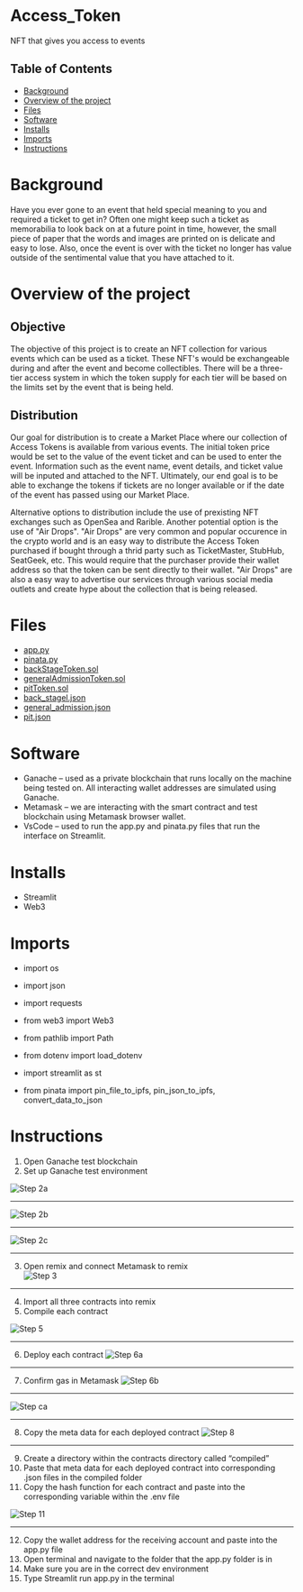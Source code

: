 # Access_Token
NFT that gives you access to events 

## Table of Contents
- [Background](#background)
- [Overview of the project](#overview-of-the-project)
- [Files](#files)
- [Software](#software)
- [Installs](#installs)
- [Imports](#imports)
- [Instructions](#instructions)




# Background 
Have you ever gone to an event that held special meaning to you and required a ticket to get in? Often one might keep such a ticket as memorabilia to look back on at a future point in time, however, the small piece of paper that the words and images are printed on is delicate and easy to lose. Also, once the event is over with the ticket no longer has value outside of the sentimental value that you have attached to it. 

# Overview of the project 

## Objective 
The objective of this project is to create an NFT collection for various events which can be used as a ticket. These NFT's would be exchangeable during and after the event and become collectibles. There will be a three-tier access system in which the token supply for each tier will be based on the limits set by the event that is being held.


## Distribution 
Our goal for distribution is to create a Market Place where our collection of Access Tokens is available from various events. The initial token price would be set to the value of the event ticket and can be used to enter the event. Information such as the event name, event details, and ticket value will be inputed and attached to the NFT. Ultimately, our end goal is to be able to exchange the tokens if tickets are no longer available or if the date of the event has passed using our Market Place.

Alternative options to distribution include the use of prexisting NFT exchanges such as OpenSea and Rarible. Another potential option is the use of "Air Drops".
"Air Drops" are very common and popular occurence in the crypto world and is an easy way to distribute the Access Token purchased if bought through a thrid party such as TicketMaster, StubHub, SeatGeek, etc. This would require that the purchaser provide their wallet address so that the token can be sent directly to their wallet. "Air Drops" are also a easy way to advertise our services through various social media outlets and create hype about the collection that is being released.

# Files
- [app.py](https://github.com/majikthise911/Access_Token)
- [pinata.py](https://github.com/majikthise911/Access_Token)
- [backStageToken.sol](https://github.com/majikthise911/Access_Token/tree/main/contracts)
- [generalAdmissionToken.sol](https://github.com/majikthise911/Access_Token/tree/main/contracts)
- [pitToken.sol](https://github.com/majikthise911/Access_Token/tree/main/contracts)
- [back_stagel.json](https://github.com/majikthise911/Access_Token/tree/main/contracts/compiled)
- [general_admission.json](https://github.com/majikthise911/Access_Token/tree/main/contracts/compiled)
- [pit.json](https://github.com/majikthise911/Access_Token/tree/main/contracts/compiled)

# Software
- Ganache – used as a private blockchain that runs locally on the machine being tested on. All interacting wallet addresses are simulated using Ganache.
- Metamask – we are interacting with the smart contract and test blockchain using Metamask browser wallet.  
- VsCode – used to run the app.py and pinata.py files that run the interface on Streamlit. 

# Installs
- Streamlit 
- Web3 

# Imports 
- import os
- import json
- import requests
- from web3 import Web3
- from pathlib import Path
- from dotenv import load_dotenv
- import streamlit as st

- from pinata import pin_file_to_ipfs, pin_json_to_ipfs, convert_data_to_json

# Instructions 

1.	Open Ganache test blockchain 
2.	Set up Ganache test environment 

![Step 2a](https://raw.githubusercontent.com/majikthise911/Access_Token/main/Images/02a_set%20up%20ganache%20network%20on%20metamask.png)
* * *
![Step 2b](https://raw.githubusercontent.com/majikthise911/Access_Token/main/Images/02b_import%20ganache%20accounts%20to%20metamask1.png)
* * *
![Step 2c](https://raw.githubusercontent.com/majikthise911/Access_Token/main/Images/02c_import%20ganache%20accounts%20to%20metamask2.png)
* * *
3.	Open remix and connect Metamask to remix  
![Step 3](https://raw.githubusercontent.com/majikthise911/Access_Token/main/Images/03_import%20contracts%20to%20remix.png)
* * *

4.	Import all three contracts into remix  
5.	Compile each contract 

![Step 5](https://raw.githubusercontent.com/majikthise911/Access_Token/main/Images/05_compile.png)
* * *

6.	Deploy each contract
![Step 6a](https://raw.githubusercontent.com/majikthise911/Access_Token/main/Images/06a_deploy.png)
* * *
7.	Confirm gas in Metamask
![Step 6b](https://raw.githubusercontent.com/majikthise911/Access_Token/main/Images/06b_confirm%20gas.png)
* * *
![Step ca](https://raw.githubusercontent.com/majikthise911/Access_Token/main/Images/06c_transaction%20data.png)
* * *
8.	Copy the meta data for each deployed contract
![Step 8](https://raw.githubusercontent.com/majikthise911/Access_Token/main/Images/08_copy%20meta%20data.png)
* * *
9.	Create a directory within the contracts directory called “compiled” 
10.	Paste that meta data for each deployed contract into corresponding .json files in the compiled folder
11.	Copy the hash function for each contract and paste into the corresponding variable within the .env file 

![Step 11](https://raw.githubusercontent.com/majikthise911/Access_Token/main/Images/11_copy%20contract%20hash.png)
* * *
12.	 Copy the wallet address for the receiving account and paste into the app.py file 
13.	Open terminal and navigate to the folder that the app.py folder is in
14.	Make sure you are in the correct dev environment
15.	Type Streamlit run app.py in the terminal 








                 